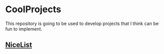 # __CoolProjects__ #

This repository is going to be used to develop projects that I think can be fun to implement.

## [NiceList](NiceList/README.md) ##
